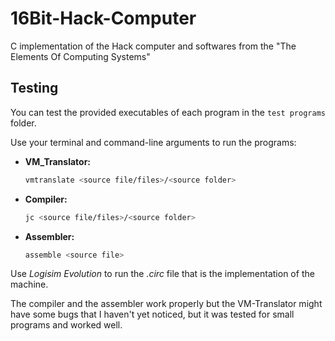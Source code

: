 # 16Bit-Hack-Computer
C implementation of the Hack computer and softwares from the "The Elements Of Computing Systems"
## Testing

You can test the provided executables of each program in the `test programs` folder.

Use your terminal and command-line arguments to run the programs:

- **VM_Translator:**
  ```sh
  vmtranslate <source file/files>/<source folder>
  ```
- **Compiler:**
  ```sh
  jc <source file/files>/<source folder>
  ```
- **Assembler:**
  ```sh
  assemble <source file>


Use _Logisim Evolution_ to run the _.circ_ file that is the implementation of the machine.

The compiler and the assembler work properly but the VM-Translator might have some bugs that I haven't yet noticed, but it was tested for small programs and worked well.
